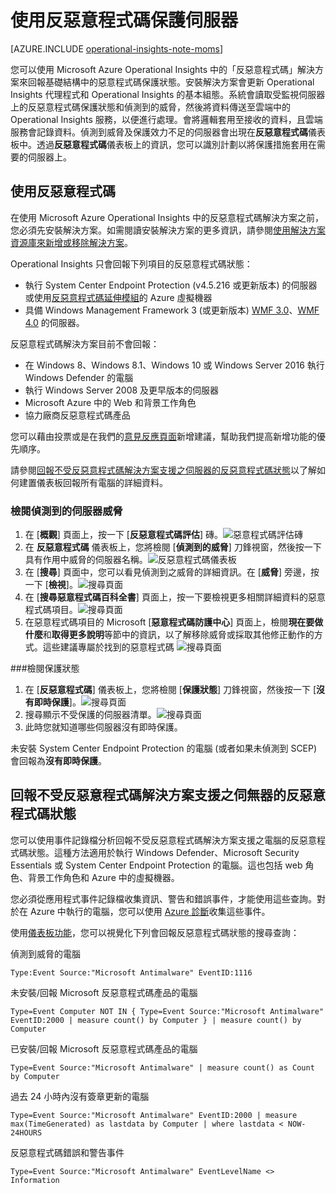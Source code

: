 <properties
   pageTitle="使用反惡意程式碼保護伺服器"
   description="反惡意程式碼能協助您保護基礎結構中的伺服器，避免惡意程式碼侵擾"
   services="operational-insights"
   documentationCenter=""
   authors="bandersmsft"
   manager="jwhit"
   editor="" />
<tags
   ms.service="operational-insights"
   ms.devlang="na"
   ms.topic="article"
   ms.tgt_pltfrm="na"
   ms.workload="na"
   ms.date="07/02/2015"
   ms.author="banders" />

# 使用反惡意程式碼保護伺服器

[AZURE.INCLUDE [operational-insights-note-moms](../../includes/operational-insights-note-moms.md)]

您可以使用 Microsoft Azure Operational Insights 中的「反惡意程式碼」解決方案來回報基礎結構中的惡意程式碼保護狀態。安裝解決方案會更新 Operational Insights 代理程式和 Operational Insights 的基本組態。系統會讀取受監視伺服器上的反惡意程式碼保護狀態和偵測到的威脅，然後將資料傳送至雲端中的 Operational Insights 服務，以便進行處理。會將邏輯套用至接收的資料，且雲端服務會記錄資料。偵測到威脅及保護效力不足的伺服器會出現在**反惡意程式碼**儀表板中。透過**反惡意程式碼**儀表板上的資訊，您可以識別計劃以將保護措施套用在需要的伺服器上。

## 使用反惡意程式碼

在使用 Microsoft Azure Operational Insights 中的反惡意程式碼解決方案之前，您必須先安裝解決方案。如需閱讀安裝解決方案的更多資訊，請參閱[使用解決方案資源庫來新增或移除解決方案](operational-insights-add-solution.md)。

Operational Insights 只會回報下列項目的反惡意程式碼狀態：

- 執行 System Center Endpoint Protection (v4.5.216 或更新版本) 的伺服器或使用[反惡意程式碼延伸模組](http://go.microsoft.com/fwlink/?linkid=398023)的 Azure 虛擬機器
- 具備 Windows Management Framework 3 (或更新版本) [WMF 3.0](https://support.microsoft.com/zh-tw/kb/2506143)、[WMF 4.0](http://www.microsoft.com/zh-tw/download/details.aspx?id=40855) 的伺服器。

反惡意程式碼解決方案目前不會回報：

- 在 Windows 8、Windows 8.1、Windows 10 或 Windows Server 2016 執行 Windows Defender 的電腦
- 執行 Windows Server 2008 及更早版本的伺服器
- Microsoft Azure 中的 Web 和背景工作角色
- 協力廠商反惡意程式碼產品

您可以藉由投票或是在我們的[意見反應頁面](http://feedback.azure.com/forums/267889-azure-operational-insights/category/88093-malware-assessment-solution)新增建議，幫助我們提高新增功能的優先順序。

請參閱[回報不受反惡意程式碼解決方案支援之伺服器的反惡意程式碼狀態](#reporting-antimalware-status-for-servers-not-supported-by-the-antimalware-solution)以了解如何建置儀表板回報所有電腦的詳細資料。

### 檢閱偵測到的伺服器威脅

1. 在 [**概觀**] 頁面上，按一下 [**反惡意程式碼評估**] 磚。![惡意程式碼評估磚](./media/operational-insights-antimalware/antimalware01.png)
2. 在 **反惡意程式碼** 儀表板上，您將檢閱 [**偵測到的威脅**] 刀鋒視窗，然後按一下具有作用中威脅的伺服器名稱。![反惡意程式碼儀表板](./media/operational-insights-antimalware/antimalware02.png)
3. 在 [**搜尋**] 頁面中，您可以看見偵測到之威脅的詳細資訊。在 [**威脅**] 旁邊，按一下 [**檢視**]。![搜尋頁面](./media/operational-insights-antimalware/antimalware03.png)
4. 在 [**搜尋惡意程式碼百科全書**] 頁面上，按一下要檢視更多相關詳細資料的惡意程式碼項目。![搜尋頁面](./media/operational-insights-antimalware/antimalware04.png)
5. 在惡意程式碼項目的 Microsoft [**惡意程式碼防護中心**] 頁面上，檢閱**現在要做什麼**和**取得更多說明**等節中的資訊，以了解移除威脅或採取其他修正動作的方式。這些建議專屬於找到的惡意程式碼 ![搜尋頁面](./media/operational-insights-antimalware/antimalware05.png)

###檢閱保護狀態

1. 在 [**反惡意程式碼**] 儀表板上，您將檢閱 [**保護狀態**] 刀鋒視窗，然後按一下 [**沒有即時保護**]。![搜尋頁面](./media/operational-insights-antimalware/antimalware06.png)
2. 搜尋顯示不受保護的伺服器清單。![搜尋頁面](./media/operational-insights-antimalware/antimalware07.png)
3. 此時您就知道哪些伺服器沒有即時保護。

未安裝 System Center Endpoint Protection 的電腦 (或者如果未偵測到 SCEP) 會回報為**沒有即時保護**。

## 回報不受反惡意程式碼解決方案支援之伺無器的反惡意程式碼狀態

您可以使用事件記錄檔分析回報不受反惡意程式碼解決方案支援之電腦的反惡意程式碼狀態。這種方法適用於執行 Windows Defender、Microsoft Security Essentials 或 System Center Endpoint Protection 的電腦。這也包括 web 角色、背景工作角色和 Azure 中的虛擬機器。

您必須從應用程式事件記錄檔收集資訊、警告和錯誤事件，才能使用這些查詢。對於在 Azure 中執行的電腦，您可以使用 [Azure 診斷](operational-insights-analyze-data-azure.md)收集這些事件。

使用[儀表板功能](operational-insights-use-dashboards.md)，您可以視覺化下列會回報反惡意程式碼狀態的搜尋查詢：

偵測到威脅的電腦

`Type:Event Source:"Microsoft Antimalware" EventID:1116`


未安裝/回報 Microsoft 反惡意程式碼產品的電腦

`Type=Event Computer NOT IN { Type=Event Source:"Microsoft Antimalware" EventID:2000 | measure count() by Computer } | measure count() by Computer`


已安裝/回報 Microsoft 反惡意程式碼產品的電腦

`Type=Event Source:"Microsoft Antimalware" | measure count() as Count by Computer`


過去 24 小時內沒有簽章更新的電腦

`Type=Event Source:"Microsoft Antimalware" EventID:2000 | measure max(TimeGenerated) as lastdata by Computer | where lastdata < NOW-24HOURS`


反惡意程式碼錯誤和警告事件

`Type=Event Source:"Microsoft Antimalware" EventLevelName <> Information`

<!---HONumber=July15_HO2-->